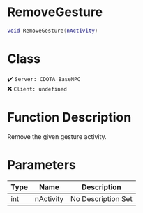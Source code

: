 # RemoveGesture
```lua
void RemoveGesture(nActivity)
```
# Class
✔️ `Server: CDOTA_BaseNPC`  
❌ `Client: undefined`  

# Function Description
Remove the given gesture activity.
# Parameters
Type|Name|Description
--|--|--
int|nActivity|No Description Set
